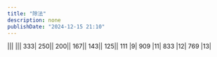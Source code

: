 ```yaml
---
title: "除法"
description: none
publishDate: "2024-12-15 21:10"
---
```

|||
|||
333|
250||
200||
167||
143||
125||
111 |9|
909 |11|
833 |12|
769 |13|
